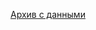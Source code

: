 [Архив с данными](https://docviewer.yandex.ru/view/156042490/?*=Hv6UFGx4jTbbkEKLXYFDqi7dRgR7InVybCI6InlhLWRpc2s6Ly8vZGlzay%2FQs9Cw0LfQtdGC0LAuemlwIiwidGl0bGUiOiLQs9Cw0LfQtdGC0LAuemlwIiwidWlkIjoiMTU2MDQyNDkwIiwieXUiOiI1MTkwOTg5MzgxNDk5MjQ2ODM0Iiwibm9pZnJhbWUiOmZhbHNlLCJ0cyI6MTU0MDc0NDk4Mjk2NX0%3D)
